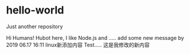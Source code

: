# hello-world
Just another repository

Hi Humans!
Hubot here, I like Node.js and .....
add some new message by 2019 06.17 16:11
linux新添加内容
Test.....
这是我修改的新内容

